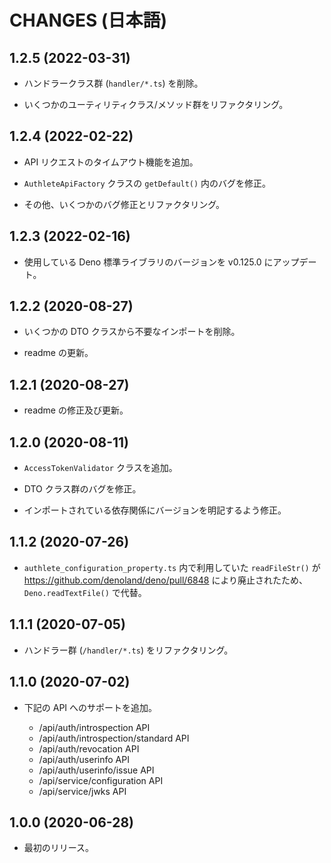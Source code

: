 CHANGES (日本語)
=======

1.2.5 (2022-03-31)
------------------

- ハンドラークラス群 (`handler/*.ts`) を削除。

- いくつかのユーティリティクラス/メソッド群をリファクタリング。


1.2.4 (2022-02-22)
------------------

- API リクエストのタイムアウト機能を追加。

- `AuthleteApiFactory` クラスの `getDefault()` 内のバグを修正。

- その他、いくつかのバグ修正とリファクタリング。


1.2.3 (2022-02-16)
------------------

- 使用している Deno 標準ライブラリのバージョンを v0.125.0 にアップデート。


1.2.2 (2020-08-27)
------------------

- いくつかの DTO クラスから不要なインポートを削除。

- readme の更新。


1.2.1 (2020-08-27)
------------------

- readme の修正及び更新。


1.2.0 (2020-08-11)
------------------

- `AccessTokenValidator` クラスを追加。

- DTO クラス群のバグを修正。

- インポートされている依存関係にバージョンを明記するよう修正。


1.1.2 (2020-07-26)
------------------

- `authlete_configuration_property.ts` 内で利用していた `readFileStr()`
が https://github.com/denoland/deno/pull/6848 により廃止されたため、
`Deno.readTextFile()` で代替。


1.1.1 (2020-07-05)
------------------

- ハンドラー群 (`/handler/*.ts`) をリファクタリング。


1.1.0 (2020-07-02)
------------------

- 下記の API へのサポートを追加。

  - /api/auth/introspection API
  - /api/auth/introspection/standard API
  - /api/auth/revocation API
  - /api/auth/userinfo API
  - /api/auth/userinfo/issue API
  - /api/service/configuration API
  - /api/service/jwks API


1.0.0 (2020-06-28)
------------------

- 最初のリリース。